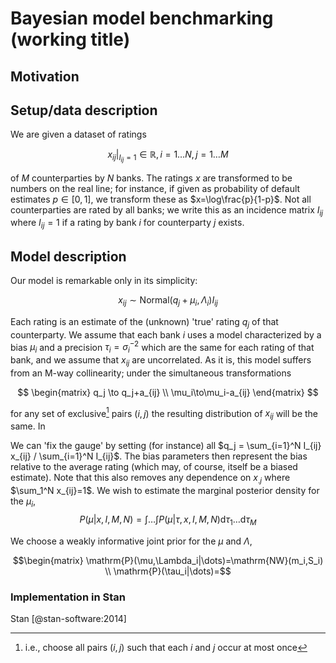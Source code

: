 # Bayesian model benchmarking (working title)
## Motivation
## Setup/data description 

We are given a dataset of ratings 

$$x_{ij}|_{I_{ij}=1}\in\mathbb{R}, i=1\dots N,j=1\dots M$$ 

of $M$ counterparties by $N$ banks. The ratings $x$ are transformed to be numbers on the real line; for instance, if given as probability of default estimates $p\in[0,1]$, we transform these as $x=\log\frac{p}{1-p}$. Not all counterparties are rated by all banks; we write this as an incidence matrix $I_{ij}$ where $I_{ij}=1$ if a rating by bank $i$ for counterparty $j$ exists.

## Model description
Our model is remarkable only in its simplicity:

$$ x_{ij}  \sim  \mathrm {Normal} (q_{j} + \mu_{i}, \Lambda_{i} ) I_{ij} $$

Each rating is an estimate of the (unknown)  'true' rating $q_j$ of that counterparty. We assume that each bank $i$ uses a model characterized by a bias $\mu_i$ and a precision $\tau_i = \sigma_i^{-2}$ which are the same for each rating of that bank, and we assume that $x_{ij}$ are uncorrelated.
As it is, this model suffers from an M-way collinearity;  under the simultaneous transformations

$$
	\begin{matrix} q_j \to q_j+a_{ij} \\ \mu_i\to\mu_i-a_{ij} \end{matrix}
$$

for any set of exclusive[^1] pairs $(i,j)$  the resulting distribution of $x_{ij}$ will be the same. In


We can 'fix the gauge' by setting (for instance) all $q_j  = \sum_{i=1}^N I_{ij} x_{ij} / \sum_{i=1}^N I_{ij}$.  The bias parameters then represent the bias relative to the average rating (which may, of course, itself be a biased estimate). Note that this also removes any dependence on $x_{.j}$ where $\sum_1^N x_{ij}=1$. 
We wish to estimate the marginal posterior density for the $\mu_i$,
$$P(\mu|x,I,M,N)=\int\dots\int P(\mu|\tau,x,I,M,N)\mathrm{d}\tau_1 \dots \mathrm{d}\tau_M$$

We choose a weakly informative joint prior for the $\mu$ and $\Lambda$,

$$\begin{matrix} \mathrm{P}(\mu,\Lambda_i|\dots)=\mathrm{NW}(m_i,S_i) \\ \mathrm{P}(\tau_i|\dots)=$$

### Implementation in Stan
Stan [@stan-software:2014]

[^1]: i.e., choose all pairs $(i,j)$ such that each $i$ and $j$ occur at most once

